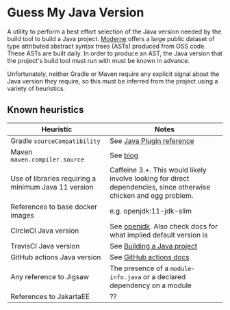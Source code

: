 # Guess My Java Version

A utility to perform a best effort selection of the Java version needed by the build tool to build a Java project. [Moderne](https://public.moderne.io) offers a large public dataset of type attributed abstract syntax trees (ASTs) produced from OSS code. These ASTs are built daily. In order to produce an AST, the Java version that the project's build tool must run with must be known in advance.

Unfortunately, neither Gradle or Maven require any explicit signal about the Java version they require, so this must be inferred from the project using a variety of heuristics.

## Known heuristics

| Heuristic | Notes |
|--------------|-------------------|
| Gradle `sourceCompatibility` | See [Java Plugin reference](https://docs.gradle.org/current/userguide/java_plugin.html#sec:java-extension) |
| Maven `maven.compiler.source` | See [blog](https://www.baeldung.com/maven-java-version#compiler) |
| Use of libraries requiring a minimum Java 11 version | Caffeine 3.+. This would likely involve looking for direct dependencies, since otherwise chicken and egg problem. |
| References to base docker images | e.g. openjdk:11-jdk-slim |
| CircleCI Java version | See [openjdk](https://circleci.com/developer/images/image/cimg/openjdk). Also check docs for what implied default version is |
| TravisCI Java version | See [Building a Java project](https://docs.travis-ci.com/user/languages/java/) |
| GitHub actions Java version | See [GitHub actions docs](https://docs.github.com/en/actions/automating-builds-and-tests/building-and-testing-java-with-maven#using-the-maven-starter-workflow) |
| Any reference to Jigsaw | The presence of a `module-info.java` or a declared dependency on a module |
| References to JakartaEE | ?? |
